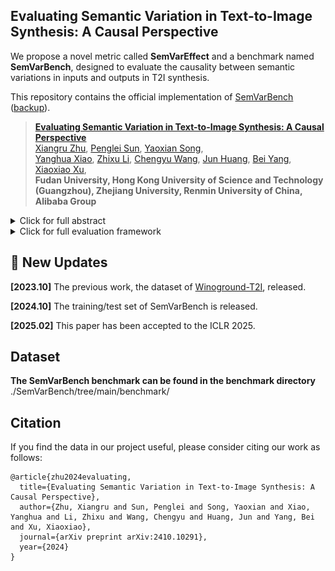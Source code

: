 ## Evaluating Semantic Variation in Text-to-Image Synthesis: A Causal Perspective

We propose a novel metric called **SemVarEffect** and a benchmark named **SemVarBench**, designed to evaluate the causality between semantic variations in inputs and outputs in T2I synthesis. 

This repository contains the official implementation of [SemVarBench](https://openreview.net/forum?id=NWb128pSCb) ([backup](https://arxiv.org/html/2410.10291v1)). 


>[**Evaluating Semantic Variation in Text-to-Image Synthesis: A Causal Perspective**](https://openreview.net/forum?id=NWb128pSCb)    
>[Xiangru Zhu](), 
>[Penglei Sun](), 
>[Yaoxian Song](),  
>[Yanghua Xiao](), 
>[Zhixu Li](), 
>[Chengyu Wang](), 
>[Jun Huang](), 
>[Bei Yang](),  
>[Xiaoxiao Xu](),
<br>**Fudan University, Hong Kong University of Science and Technology (Guangzhou), Zhejiang University, Renmin University of China, Alibaba Group**<br> 

<details>
    <summary>Click for full abstract</summary>
    Accurate interpretation and visualization of human instructions are crucial for text-to-image (T2I) synthesis. However, current models struggle to capture semantic variations from word order changes, and existing evaluations, relying on indirect metrics like text-image similarity, fail to reliably assess these challenges. This often obscures poor performance on complex or uncommon linguistic patterns by the focus on frequent word combinations. To address these deficiencies, we propose a novel metric called SemVarEffect and a benchmark named SemVarBench, designed to evaluate the causality between semantic variations in inputs and outputs in T2I synthesis. Semantic variations are achieved through two types of linguistic permutations, while avoiding easily predictable literal variations. Experiments reveal that the CogView-3-Plus and Ideogram 2 performed the best, achieving a score of 0.2/1. Semantic variations in object relations are less understood than attributes, scoring 0.07/1 compared to 0.17-0.19/1. We found that cross-modal alignment in UNet or Transformers plays a crucial role in handling semantic variations, a factor previously overlooked by a focus on textual encoders. Our work establishes an effective evaluation framework that advances the T2I synthesis community's exploration of human instruction understanding. 
</details>


<details>
    <summary>Click for full evaluation framework</summary>

<table class="center">
    <tr>
    <td width=100% style="border: none"><img src="figs/evaluation_pipeline_ACE_v11.png" style="width:100%"></td>
    </tr>
    <tr>
    <td width="100%" style="border: none; text-align: center; word-wrap: break-word">Overview of the evaluation based on SemVarBench.
</td>
  </tr>
</table>

</details>



<!-- We propose a novel metric called (**SemVarEffect**)() and a benchmark named (**SemVarBench**)(), designed to evaluate the causality between semantic variations in inputs and outputs in T2I synthesis. -->


## 🚩 New Updates 

**[2023.10]** The previous work, the dataset of [Winoground-T2I](https://github.com/zhuxiangru/Winoground-T2I), released.

**[2024.10]** The training/test set of SemVarBench is released.

**[2025.02]** This paper has been accepted to the ICLR 2025.


## Dataset

**The SemVarBench benchmark can be found in the benchmark directory** ./SemVarBench/tree/main/benchmark/




## Citation 
If you find the data in our project useful, please consider citing our work as follows:
```
@article{zhu2024evaluating,
  title={Evaluating Semantic Variation in Text-to-Image Synthesis: A Causal Perspective},
  author={Zhu, Xiangru and Sun, Penglei and Song, Yaoxian and Xiao, Yanghua and Li, Zhixu and Wang, Chengyu and Huang, Jun and Yang, Bei and Xu, Xiaoxiao},
  journal={arXiv preprint arXiv:2410.10291},
  year={2024}
}
``` 
